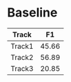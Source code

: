 # Baseline

| Track  | F1    |
| ------ | ----- |
| Track1 | 45.66 |
| Track2 | 56.89 |
| Track3 | 20.85 |

